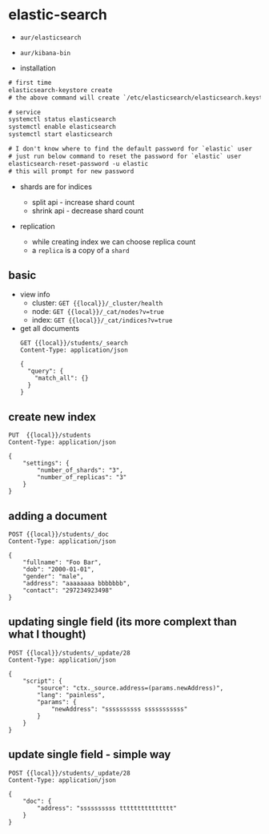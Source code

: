 # elastic-search

- `aur/elasticsearch`
- `aur/kibana-bin`


- installation

```txt
# first time
elasticsearch-keystore create
# the above command will create `/etc/elasticsearch/elasticsearch.keystore` file

# service
systemctl status elasticsearch
systemctl enable elasticsearch
systemctl start elasticsearch

# I don't know where to find the default password for `elastic` user
# just run below command to reset the password for `elastic` user
elasticsearch-reset-password -u elastic
# this will prompt for new password
```

- shards are for indices
  - split api - increase shard count
  - shrink api - decrease shard count

- replication
  - while creating index we can choose replica count
  - a `replica` is a copy of a `shard`

## basic

- view info
  - cluster: `GET {{local}}/_cluster/health`
  - node: `GET {{local}}/_cat/nodes?v=true`
  - index: `GET {{local}}/_cat/indices?v=true`
- get all documents
  ```http
  GET {{local}}/students/_search
  Content-Type: application/json

  {
    "query": {
      "match_all": {}
    }
  }
  ```

## create new index

```http
PUT  {{local}}/students
Content-Type: application/json

{
	"settings": {
		"number_of_shards": "3",
		"number_of_replicas": "3"
	}
}
```

## adding a document

```http
POST {{local}}/students/_doc
Content-Type: application/json

{
	"fullname": "Foo Bar",
	"dob": "2000-01-01",
	"gender": "male",
	"address": "aaaaaaaa bbbbbbb",
	"contact": "297234923498"
}
```

## updating single field (its more complext than what I thought)

```http
POST {{local}}/students/_update/28
Content-Type: application/json

{
	"script": {
		"source": "ctx._source.address=(params.newAddress)",
		"lang": "painless",
		"params": {
			"newAddress": "ssssssssss sssssssssss"
		}
	}
}
```

## update single field - simple way

```http
POST {{local}}/students/_update/28
Content-Type: application/json

{
	"doc": {
		"address": "ssssssssss ttttttttttttttt"
	}
}
```



